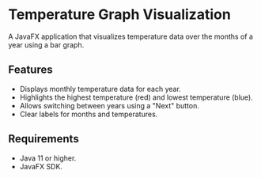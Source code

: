 # Temperature Graph Visualization

A JavaFX application that visualizes temperature data over the months of a year using a bar graph.

## Features
- Displays monthly temperature data for each year.
- Highlights the highest temperature (red) and lowest temperature (blue).
- Allows switching between years using a "Next" button.
- Clear labels for months and temperatures.

## Requirements
- Java 11 or higher.
- JavaFX SDK.
